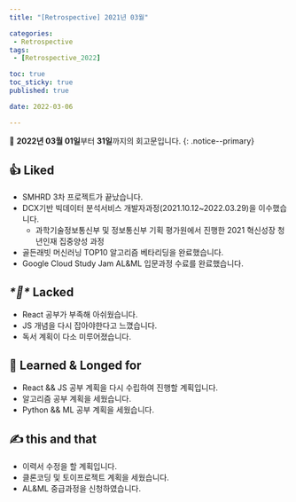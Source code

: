 ```yaml
---
title: "[Retrospective] 2021년 03월"

categories:
 - Retrospective
tags:
 - [Retrospective_2022]

toc: true
toc_sticky: true
published: true

date: 2022-03-06

---
```


📄 **2022년 03월 01일**부터 **31일**까지의 회고문입니다.
{: .notice--primary}

## 👍 Liked

- SMHRD 3차 프로젝트가 끝났습니다.
- DCX기반 빅데이터 분석서비스 개발자과정(2021.10.12~2022.03.29)을 이수했습니다.
  - 과학기술정보통신부 및 정보통신부 기획 평가원에서 진행한 2021 혁신성장 청년인재 집중양성 과정
- 골든래빗 머신러닝 TOP10 알고리즘 베타리딩을 완료했습니다.
- Google Cloud Study Jam AL&ML 입문과정 수료를 완료했습니다.

## ***\*🤙\**** Lacked

- React 공부가 부족해 아쉬웠습니다.
- JS 개념을 다시 잡아야한다고 느꼈습니다.
- 독서 계획이 다소 미루어졌습니다.

## 👏 **Learned & Longed for**

- React && JS 공부 계획을 다시 수립하여 진행할 계획입니다.
- 알고리즘 공부 계획을 세웠습니다.
- Python && ML 공부 계획을 세웠습니다.

## ✍️ this and that

- 이력서 수정을 할 계획입니다.
- 클론코딩 및 토이프로젝트 계획을 세웠습니다.
- AL&ML 중급과정을 신청하였습니다.
